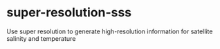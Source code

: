 # super-resolution-sss
Use super resolution to generate high-resolution information for satellite salinity and temperature

